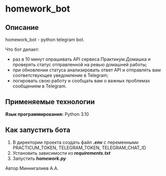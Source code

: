 # homework_bot

## Описание

homework_bot - python telegram bot.

Что бот делает:
-    раз в 10 минут опрашивать API сервиса Практикум.Домашка и проверять статус отправленной на ревью домашней работы;
-    при обновлении статуса анализировать ответ API и отправлять вам соответствующее уведомление в Telegram;
-    логировать свою работу и сообщать вам о важных проблемах сообщением в Telegram.

## Применяемые технологии

**Язык программирования:** Python 3.10

## Как запустить бота

1. В директории проекта создать файл ***.env*** с переменными PRACTICUM_TOKEN, TELEGRAM_TOKEN, TELEGRAM_CHAT_ID
2. Установить зависимости из ***requirements.txt***
3. Запустить ***homework.py***

Автор Миннигалиев А.А.
